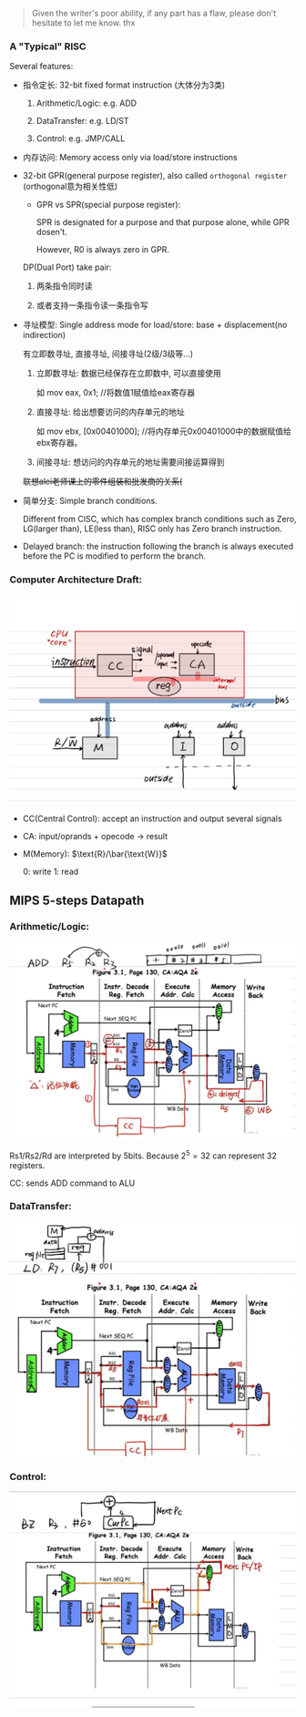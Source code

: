 > Given the writer's poor ability, if any part has a flaw, please don't hesitate to let me know. thx

### A "Typical" RISC

Several features:

- 指令定长: 32-bit fixed format instruction (大体分为3类)
  
  1. Arithmetic/Logic: e.g. ADD
  
  2. DataTransfer: e.g. LD/ST

  3. Control: e.g. JMP/CALL
  
- 内存访问: Memory access only via load/store instructions

- 32-bit GPR(general purpose register), also called `orthogonal register` (orthogonal意为相关性低)
  
  - GPR vs SPR(special purpose register):
    
    SPR is designated for a purpose and that purpose alone, while GPR dosen't.
    
    However, R0 is always zero in GPR.
  
  DP(Dual Port) take pair:
  
  1. 两条指令同时读
  
  2. 或者支持一条指令读一条指令写

- 寻址模型: Single address mode for load/store: base + displacement(no indirection)
  
  有立即数寻址, 直接寻址, 间接寻址(2级/3级等...)
  
  1. 立即数寻址: 数据已经保存在立即数中, 可以直接使用
     
      如 mov eax, 0x1; //将数值1赋值给eax寄存器
  
  2. 直接寻址: 给出想要访问的内存单元的地址
     
     如 mov ebx, [0x00401000]; //将内存单元0x00401000中的数据赋值给ebx寄存器。
  
  3. 间接寻址: 想访问的内存单元的地址需要间接运算得到
  
  ~~联想alei老师课上的零件组装和批发商的关系(~~

- 简单分支: Simple branch conditions.
  
  Different from CISC, which has complex branch conditions such as Zero, LG(larger than), LE(less than), RISC only has Zero branch instruction.

- Delayed branch: the instruction following the branch is always executed before the PC is modified to perform the branch.

### Computer Architecture Draft:
![](static/signal-1.jpg)

- CC(Central Control): accept an instruction and output several signals

- CA: input/oprands + opecode $\rightarrow$ result 
- M(Memory): $\text{R}/\bar{\text{W}}$

  0: write  1: read

## MIPS 5-steps Datapath

### Arithmetic/Logic:

![i1](static\i1.jpg)

Rs1/Rs2/Rd are interpreted by 5bits. Because $2^5=32$ can represent 32 registers.

CC: sends ADD command to ALU

### DataTransfer:
![i2](static\i2.jpg)

### Control:
![i3](static\i3.jpg)
